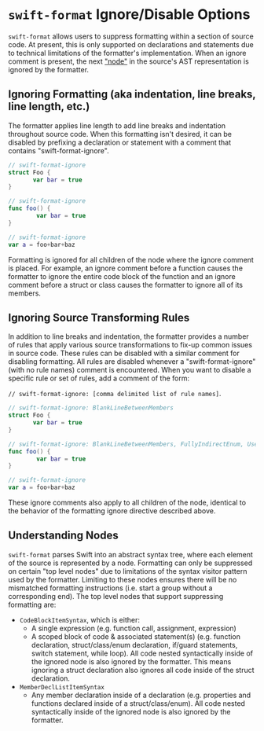 # `swift-format` Ignore/Disable Options

`swift-format` allows users to suppress formatting within a section of source
code. At present, this is only supported on declarations and statements due to
technical limitations of the formatter's implementation. When an ignore comment
is present, the next ["node"](#understanding-nodes) in the source's AST
representation is ignored by the formatter.

## Ignoring Formatting (aka indentation, line breaks, line length, etc.)

The formatter applies line length to add line breaks and indentation throughout
source code. When this formatting isn't desired, it can be disabled by prefixing
a declaration or statement with a comment that contains "swift-format-ignore".

```swift
// swift-format-ignore
struct Foo {
	   var bar = true
}

// swift-format-ignore
func foo() {
	    var bar = true
}

// swift-format-ignore
var a = foo+bar+baz
```

Formatting is ignored for all children of the node where the ignore comment is
placed. For example, an ignore comment before a function causes the formatter to
ignore the entire code block of the function and an ignore comment before a
struct or class causes the formatter to ignore all of its members.

## Ignoring Source Transforming Rules

In addition to line breaks and indentation, the formatter provides a number of
rules that apply various source transformations to fix-up common issues in
source code. These rules can be disabled with a similar comment for disabling
formatting. All rules are disabled whenever a "swift-format-ignore" (with no
rule names) comment is encountered. When you want to disable a specific rule or
set of rules, add a comment of the form:

`// swift-format-ignore: [comma delimited list of rule names]`.

```swift
// swift-format-ignore: BlankLineBetweenMembers
struct Foo {
	   var bar = true
}

// swift-format-ignore: BlankLineBetweenMembers, FullyIndirectEnum, UseEarlyExits
func foo() {
	    var bar = true
}

// swift-format-ignore
var a = foo+bar+baz
```

These ignore comments also apply to all children of the node, identical to the
behavior of the formatting ignore directive described above.

## Understanding Nodes

`swift-format` parses Swift into an abstract syntax tree, where each element of
the source is represented by a node. Formatting can only be suppressed on
certain "top level nodes" due to limitations of the syntax visitor pattern used
by the formatter. Limiting to these nodes ensures there will be no mismatched
formatting instructions (i.e. start a group without a corresponding end). The
top level nodes that support suppressing formatting are:

- `CodeBlockItemSyntax`, which is either:
  - A single expression (e.g. function call, assignment, expression)
  - A scoped block of code & associated statement(s) (e.g. function declaration,
    struct/class/enum declaration, if/guard statements, switch statement, while
    loop). All code nested syntactically inside of the ignored node is also
    ignored by the formatter. This means ignoring a struct declaration also
    ignores all code inside of the struct declaration.
- `MemberDeclListItemSyntax`
  - Any member declaration inside of a declaration (e.g. properties and
    functions declared inside of a struct/class/enum). All code nested
    syntactically inside of the ignored node is also ignored by the formatter.
